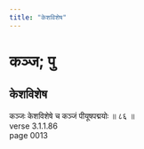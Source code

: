 ```yaml
---
title: "केशविशेष"
---
```


# कञ्ज; पु
## केशविशेष
कञ्जः केशविशेषे च कञ्जं पीयूषपद्मयोः ॥ ८६ ॥<br />verse 3.1.1.86<br />page 0013

